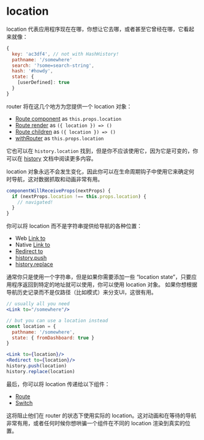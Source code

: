 # location

location 代表应用程序现在在哪，你想让它去哪，或者甚至它曾经在哪，它看起来就像：

```js
{
  key: 'ac3df4', // not with HashHistory!
  pathname: '/somewhere'
  search: '?some=search-string',
  hash: '#howdy',
  state: {
    [userDefined]: true
  }
}
```

router 将在这几个地方为您提供一个 location 对象：

- [Route component](./Route.md#component) as `this.props.location`
- [Route render](./Route.md#render-func) as `({ location }) => ()`
- [Route children](./Route.md#children-func) as `({ location }) => ()`
- [withRouter](./withRouter.md) as `this.props.location`

它也可以在 `history.location` 找到，但是你不应该使用它，因为它是可变的，你可以在 [history](./history.md) 文档中阅读更多内容。

location 对象永远不会发生变化，因此你可以在生命周期钩子中使用它来确定何时导航，这对数据抓取和动画非常有用。

```js
componentWillReceiveProps(nextProps) {
  if (nextProps.location !== this.props.location) {
    // navigated!
  }
}
```

你可以将 location 而不是字符串提供给导航的各种位置：

- Web [Link to](../../../react-router-dom/docs/api/Link.md#to)
- Native [Link to](../../../react-router-native/docs/api/Link.md#to)
- [Redirect to](./Redirect.md#to)
- [history.push](./history.md#push)
- [history.replace](./history.md#push)

通常你只是使用一个字符串，但是如果你需要添加一些 “location state”，只要应用程序返回到特定的地址就可以使用，你可以使用 location 对象。 如果你想根据导航历史记录而不是仅路径（比如模式）来分支UI，这很有用。

```jsx
// usually all you need
<Link to="/somewhere"/>

// but you can use a location instead
const location = {
  pathname: '/somewhere',
  state: { fromDashboard: true }
}

<Link to={location}/>
<Redirect to={location}/>
history.push(location)
history.replace(location)
```

最后，你可以将 location 传递给以下组件：

- [Route](./Route.md#location)
- [Switch](./Switch.md#location)

这将阻止他们在 router 的状态下使用实际的 location。这对动画和在等待的导航非常有用，或者任何时候你想哄骗一个组件在不同的 location 渲染到真实的位置。

